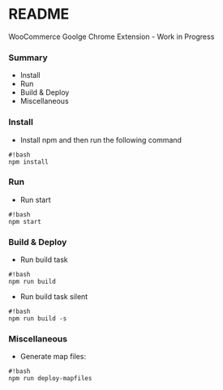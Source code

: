 # README #

WooCommerce Goolge Chrome Extension - Work in Progress


### Summary ###

* Install
* Run
* Build & Deploy
* Miscellaneous

### Install ###
* Install npm and then run the following command
```
#!bash
npm install
```

### Run ###
* Run start
```
#!bash
npm start
```

### Build & Deploy ###
* Run build task
```
#!bash
npm run build
```
* Run build task silent
```
#!bash
npm run build -s
```

### Miscellaneous ###
* Generate map files: 
```
#!bash
npm run deploy-mapfiles
```